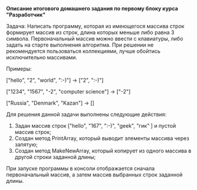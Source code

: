 **Описание итогового домашнего задания по первому блоку курса "Разработчик"**

Задача: Написать программу, которая из имеющегося массива строк формирует массив из строк, длина которых меньше либо равна 3 символа. Первоначальный массив можно ввести с клавиатуры, либо задать на старте выполнения алгоритма. При решении не рекомендуется пользоваться коллекциями, лучше обойтись исключительно массивами.

Примеры:

["hello", "2", "world", ":-)"] -> ["2", ":-)"]

["1234", "1567", "-2", "computer science"] -> ["-2"]

["Russia", "Denmark", "Kazan"] -> []


Для решения данной задачи выполнены следующие действия:

1. Задан массив строк ["hello", "167", ":-)", "geek", "гик" ] и пустой массив строк;
2. Создан метод PrintArray, который выводит элементы массива через запятую;
3. Создан метод MakeNewArray, который копирует из одного массива в другой строки заданной длины;

При запуске программы в консоли отображается сначала первоначальный массив, а затем массив выбранных строк заданной длины.